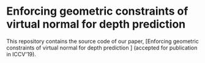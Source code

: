 # Enforcing geometric constraints of virtual normal for depth prediction

This repository contains the source code of our paper, [Enforcing geometric constraints of virtual normal for depth prediction ] (accepted for publication in ICCV'19).
